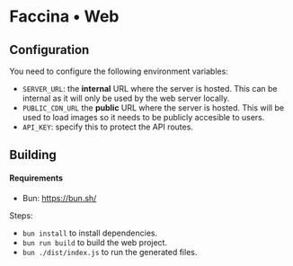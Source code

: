 # Faccina • Web

## Configuration

You need to configure the following environment variables:

- `SERVER_URL`: the **internal** URL where the server is hosted. This can be internal as it will only be used by the web server locally.
- `PUBLIC_CDN_URL` the **public** URL where the server is hosted. This will be used to load images so it needs to be publicly accesible to users.
- `API_KEY`: specify this to protect the API routes.

## Building

#### Requirements

- Bun: https://bun.sh/

Steps:

- `bun install` to install dependencies.
- `bun run build` to build the web project.
- `bun ./dist/index.js` to run the generated files.
